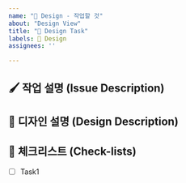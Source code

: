 ```yaml
---
name: "🎨 Design - 작업할 것"
about: "Design View"
title: "🎨 Design Task"
labels: 🎨 Design
assignees: ''

---
```


## 🖌️ 작업 설명 (Issue Description)
[//]: # (해당 이슈에 대한 작업 설명을 작성해주세요.)

## 🎨 디자인 설명 (Design Description)
[//]: # (디자인의 세부 내용을 설명해주세요.)

## 📝 체크리스트 (Check-lists)
[//]: # (디자인 업무에 대한 체크리스트를 작성해주세요.)
- [ ] Task1
